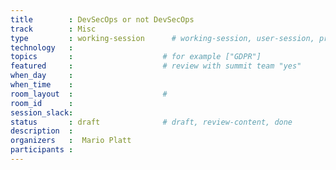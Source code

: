 ```yaml
---
title        : DevSecOps or not DevSecOps 
track        : Misc
type         : working-session      # working-session, user-session, product-session
technology   :
topics       :                    # for example ["GDPR"]
featured     :                    # review with summit team "yes"
when_day     :
when_time    :
room_layout  :                    #
room_id      :
session_slack: 
status       : draft              # draft, review-content, done
description  :
organizers   :  Mario Platt
participants :
---
```



<!--(add intro)

## WHY

(...)

## What

(...)

## Outcomes

(...)

## References

(...)


## Previous-->
